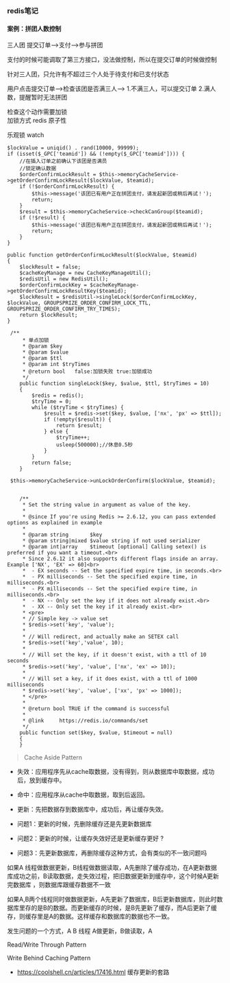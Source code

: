 ### redis笔记
#### 案例：拼团人数控制

三人团
提交订单-->支付-->参与拼团

支付的时候可能调取了第三方接口，没法做控制，所以在提交订单的时候做控制

针对三人团，只允许有不超过三个人处于待支付和已支付状态

用户点击提交订单-->检查该团是否满三人-->
1.不满三人，可以提交订单
2.满人数，提醒暂时无法拼团

检查这个动作需要加锁  
加锁方式  redis 原子性

乐观锁 watch 
```
$lockValue = uniqid() . rand(10000, 99999);
if (isset($_GPC['teamid']) && (!empty($_GPC['teamid']))) {
    //在插入订单之前确认下该团是否满员
    //锁定确认数据
    $orderConfirmLockResult = $this->memoryCacheService->getOrderConfirmLockResult($lockValue, $teamid);
    if (!$orderConfirmLockResult) {
        $this->message('该团已有用户正在拼团支付，请发起新团或稍后再试！');
        return;
    }
    $result = $this->memoryCacheService->checkCanGroup($teamid);
    if (!$result) {
        $this->message('该团已有用户正在拼团支付，请发起新团或稍后再试！');
        return;
    }
}
```

```
public function getOrderConfirmLockResult($lockValue, $teamid)
{
    $lockResult = false;
    $cacheKeyManage = new CacheKeyManageUtil();
    $redisUtil = new RedisUtil();
    $orderConfirmLockKey = $cacheKeyManage->getOrderConfirmLockResultKey($teamid);
    $lockResult = $redisUtil->singleLock($orderConfirmLockKey, $lockValue, GROUPSPRIZE_ORDER_CONFIRM_LOCK_TTL, GROUPSPRIZE_ORDER_CONFIRM_TRY_TIMES);
    return $lockResult;
}
```

```
 /**
     * 单点加锁
     * @param $key
     * @param $value
     * @param $ttl
     * @param int $tryTimes
     * @return bool   false:加锁失败 true:加锁成功
     */
    public function singleLock($key, $value, $ttl, $tryTimes = 10)
    {
        $redis = redis();
        $tryTime = 0;
        while ($tryTime < $tryTimes) {
            $result = $redis->set($key, $value, ['nx', 'px' => $ttl]);
            if (!empty($result)) {
                return $result;
            } else {
                $tryTime++;
                usleep(500000);//休息0.5秒
            }
        }
        return false;
    }
```
```
 $this->memoryCacheService->unLockOrderConfirm($lockValue, $teamid);
```

```

    /**
     * Set the string value in argument as value of the key.
     *
     * @since If you're using Redis >= 2.6.12, you can pass extended options as explained in example
     *
     * @param string       $key
     * @param string|mixed $value string if not used serializer
     * @param int|array    $timeout [optional] Calling setex() is preferred if you want a timeout.<br>
     * Since 2.6.12 it also supports different flags inside an array. Example ['NX', 'EX' => 60]<br>
     *  - EX seconds -- Set the specified expire time, in seconds.<br>
     *  - PX milliseconds -- Set the specified expire time, in milliseconds.<br>
     *  - PX milliseconds -- Set the specified expire time, in milliseconds.<br>
     *  - NX -- Only set the key if it does not already exist.<br>
     *  - XX -- Only set the key if it already exist.<br>
     * <pre>
     * // Simple key -> value set
     * $redis->set('key', 'value');
     *
     * // Will redirect, and actually make an SETEX call
     * $redis->set('key','value', 10);
     *
     * // Will set the key, if it doesn't exist, with a ttl of 10 seconds
     * $redis->set('key', 'value', ['nx', 'ex' => 10]);
     *
     * // Will set a key, if it does exist, with a ttl of 1000 milliseconds
     * $redis->set('key', 'value', ['xx', 'px' => 1000]);
     * </pre>
     *
     * @return bool TRUE if the command is successful
     *
     * @link     https://redis.io/commands/set
     */
    public function set($key, $value, $timeout = null)
    {
    }
```


> Cache Aside Pattern
+ 失效：应用程序先从cache取数据，没有得到，则从数据库中取数据，成功后，放到缓存中。
+ 命中：应用程序从cache中取数据，取到后返回。
+ 更新：先把数据存到数据库中，成功后，再让缓存失效。


+ 问题1：更新的时候，先删除缓存还是先更新数据库



+ 问题2：更新的时候，让缓存失效好还是更新缓存更好 ? 
  
+ 问题3：先更新数据库，再删除缓存这种方式，会有类似的不一致问题吗


如果A 线程做数据更新，B线程做数据读取，A先删除了缓存成功，在A更新数据库成功之前，B读取数据，走失效过程，把旧数据更新到缓存中，这个时候A更新完数据库 ，则数据库跟缓存数据不一致

如果A,B两个线程同时做数据更新，A先更新了数据库，B后更新数据库，则此时数据库里存的是B的数据。而更新缓存的时候，是B先更新了缓存，而A后更新了缓存，则缓存里是A的数据。这样缓存和数据库的数据也不一致。

发生问题的一个方式，A B 线程 A做更新，B做读取，A







Read/Write Through Pattern


Write Behind Caching Pattern

+ https://coolshell.cn/articles/17416.html 缓存更新的套路
